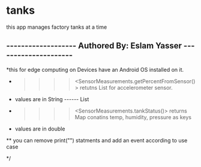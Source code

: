 # tanks
this app manages factory tanks at a time

##   ------------------- Authored By: Eslam Yasser ---------------------

*this for edge computing on Devices have an Android OS installed on it.

* >>>> <SensorMeasurements.getPercentFromSensor()> retutns List for accelerometer sensor.
* values are in String ------ List<String>

* >>>> <SensorMeasurements.tankStatus()> returns Map conatins temp, humidity, pressure as keys
* values are in double

** you can remove print("") statments and add an event according to use case

*/